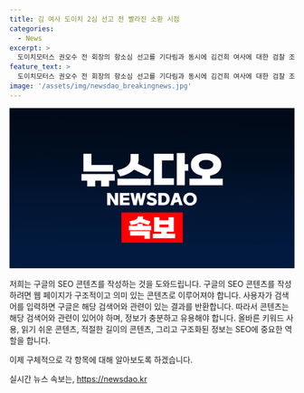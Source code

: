 ```yaml
---
title: 김 여사 도이치 2심 선고 전 빨라진 소환 시점
categories:
  - News
excerpt: >
  도이치모터스 권오수 전 회장의 항소심 선고를 기다림과 동시에 김건희 여사에 대한 검찰 조사가 관심을 끌고 있습니다. 검찰은 기존 계획을 바꾸어 권 전 회장 항소심 선고 이전에 김 여사를 조사하기로 결정했습니다. 김 여사 조사는 이달 말부터 다음달 초에 이뤄질 예정이며, 검찰은 명품백 수수 의혹과 주가조작 의혹을 함께 조사할 계획입니다. 이는 검찰총장 임기와 국정감사 등을 고려한 결과로 보입니다.
feature_text: >
  도이치모터스 권오수 전 회장의 항소심 선고를 기다림과 동시에 김건희 여사에 대한 검찰 조사가 관심을 끌고 있습니다. 검찰은 기존 계획을 바꾸어 권 전 회장 항소심 선고 이전에 김 여사를 조사하기로 결정했습니다. 김 여사 조사는 이달 말부터 다음달 초에 이뤄질 예정이며, 검찰은 명품백 수수 의혹과 주가조작 의혹을 함께 조사할 계획입니다. 이는 검찰총장 임기와 국정감사 등을 고려한 결과로 보입니다.
image: '/assets/img/newsdao_breakingnews.jpg'
---
```


<p><img src="/assets/img/newsdao_breakingnews.jpg" alt="ontimetimes 속보" /></p>

<p>저희는 구글의 SEO 콘텐츠를 작성하는 것을 도와드립니다. 구글의 SEO 콘텐츠를 작성하려면 웹 페이지가 구조적이고 의미 있는 콘텐츠로 이루어져야 합니다. 사용자가 검색어를 입력하면 구글은 해당 검색어와 관련이 있는 결과를 반환합니다. 따라서 콘텐츠는 해당 검색어와 관련이 있어야 하며, 정보가 충분하고 유용해야 합니다. 올바른 키워드 사용, 읽기 쉬운 콘텐츠, 적절한 길이의 콘텐츠, 그리고 구조화된 정보는 SEO에 중요한 역할을 합니다.</p>

<p>이제 구체적으로 각 항목에 대해 알아보도록 하겠습니다.</p>
실시간 뉴스 속보는, <a href="https://newsdao.kr" rel="dofollow">https://newsdao.kr</a>


